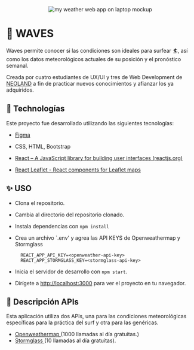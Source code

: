 <!---
Cambiar al definitivo
container scrolleable hacia abajo?
-->


<div align="center"><img src="https://i.imgur.com/G3RtyL0.png" alt="my weather web app on laptop mockup"/></div> 

# 🌊 WAVES    

Waves permite conocer si las condiciones son ideales para surfear 🏄, así como los datos meteorológicos actuales de su posición y el pronóstico semanal.  

<!---
Para cuando la web este live
Puedes probarla aquí [clickando aquí](https://XXX/) 
-->


Creada por cuatro estudiantes de UX/UI y tres de Web Development de [NEOLAND](https://www.neoland.es) a fin de practicar nuevos conocimientos y afianzar los ya adquiridos.


## 🚀  Technologías

Este proyecto fue desarrollado utilizando las siguientes tecnologías:


- [Figma ](https://www.figma.com/)

-  CSS, HTML, Bootstrap
 
- [React – A JavaScript library for building user interfaces (reactjs.org)](https://reactjs.org/)
- [React Leaflet - React components for Leaflet maps](https://react-leaflet.js.org/)



## ✨ USO

* Clona el repositorio.
* Cambia al directorio del repositorio clonado.
* Instala dependencias con `npm install`
* Crea un archivo `.env' y agrea las API KEYS de Openweathermap y Stormglass   
 
        REACT_APP_API_KEY=<openweather-api-key>
        REACT_APP_STORMGLASS_KEY=<stormglass-api-key>
    
* Inicia el servidor de desarrollo con `npm start`.
* Dirígete a [http://localhost:3000](http://localhost:3000) para ver el proyecto en tu navegador.



## 📝 Descripción APIs


Esta aplicación utiliza dos APIs, una para las condiciones meteorológicas específicas para la práctica del surf y otra para las genéricas.

- [Openweathermap  ](https://openweathermap.org/) (1000 llamadas al día gratuitas.)
- [Stormglass  ](https://stormglass.io/) (10 llamadas al día gratuitas).

